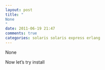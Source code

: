 ```yaml
---
layout: post
title: "
None
"
date: 2011-06-19 21:47
comments: true
categories: solaris solaris express erlang
---
```


None


Now let’s try install 

